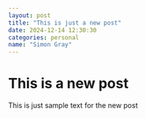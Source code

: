 ```yaml
---
layout: post
title: "This is just a new post"
date: 2024-12-14 12:30:30
categories: personal
name: "Simon Gray"
---
```

# This is a new post
This is just sample text for the new post
